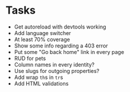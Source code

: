# Tasks
* Get autoreload with devtools working
* Add language switcher
* At least 70% coverage
* Show some info regarding a 403 error
* Put some "Go back home" link in every page
* RUD for pets
* Column names in every identity?
* Use slugs for outgoing properties?
* Add wrap `th`s in `tr`s
* Add HTML validations
